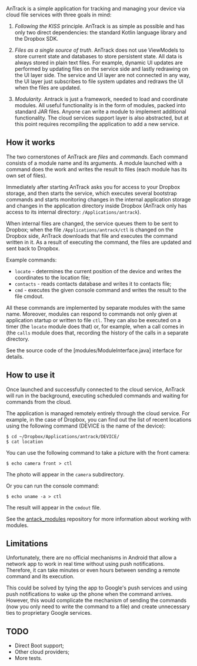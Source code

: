AnTrack is a simple application for tracking and managing your device via cloud file services with three goals in mind:

1. _Following the KISS_ principle. AnTrack is as simple as possible and has only two direct dependencies: the standard Kotlin language library and the Dropbox SDK.

2. _Files as a single source of truth_. AnTrack does not use ViewModels to store current state and databases to store persistent state. All data is always stored in plain text files. For example, dynamic UI updates are performed by updating files on the service side and lastly redrawing on the UI layer side. The service and UI layer are not connected in any way, the UI layer just subscribes to file system updates and redraws the UI when the files are updated.

3. _Modularity_. Antrack is just a framework, needed to load and coordinate modules. All useful functionality is in the form of modules, packed into standard JAR files. Anyone can write a module to implement additional functionality. The cloud services support layer is also abstracted, but at this point requires recompiling the application to add a new service.

## How it works

The two cornerstones of AnTrack are *files* and *commands*. Each command consists of a module name and its arguments. A module launched with a command does the work and writes the result to files (each module has its own set of files).

Immediately after starting AnTrack asks you for access to your Dropbox storage, and then starts the service, which executes several bootstrap commands and starts monitoring changes in the internal application storage and changes in the application directory inside Dropbox (AnTrack only has access to its internal directory: `/Applications/antrack`).

When internal files are changed, the service queues them to be sent to Dropbox; when the file `/Applications/antrack/ctl` is changed on the Dropbox side, AnTrack downloads that file and executes the command written in it. As a result of executing the command, the files are updated and sent back to Dropbox.

Example commands:

- `locate` - determines the current position of the device and writes the coordinates to the location file;
- `contacts` - reads contacts database and writes it to contacts file;
- `cmd` - executes the given console command and writes the result to the file cmdout.

All these commands are implemented by separate modules with the same name. Moreover, modules can respond to commands not only given at application startup or written to file `ctl`. They can also be executed on a timer (the `locate` module does that) or, for example, when a call comes in (the `calls` module does that, recording the history of the calls in a separate directory.

See the source code of the [modules/ModuleInterface.java] interface for details.

## How to use it

Once launched and successfully connected to the cloud service, AnTrack will run in the background, executing scheduled commands and waiting for commands from the cloud.

The application is managed remotely entirely through the cloud service. For example, in the case of Dropbox, you can find out the list of recent locations using the following command (DEVICE is the name of the device):

```
$ cd ~/Dropbox/Applications/antrack/DEVICE/
$ cat location
```

You can use the following command to take a picture with the front camera:

```
$ echo camera front > ctl
```

The photo will appear in the `camera` subdirectory.

Or you can run the console command:

```
$ echo uname -a > ctl
```

The result will appear in the `cmdout` file.

See the [antack_modules](https://github.com/zobnin/antrack_modules) repository for more information about working with modules.

## Limitations

Unfortunately, there are no official mechanisms in Android that allow a network app to work in real time without using push notifications. Therefore, it can take minutes or even hours between sending a remote command and its execution.

This could be solved by tying the app to Google's push services and using push notifications to wake up the phone when the command arrives. However, this would complicate the mechanism of sending the commands (now you only need to write the command to a file) and create unnecessary ties to proprietary Google services.

## TODO

- Direct Boot support;
- Other cloud providers;
- More tests.

